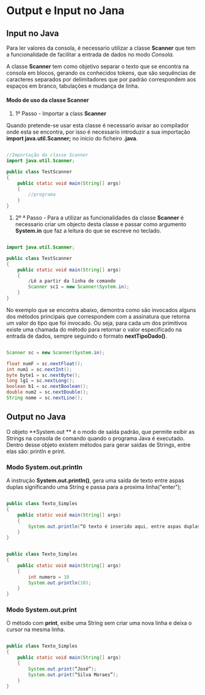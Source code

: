 # Output e Input no Jana

## Input no Java

Para ler valores da consola, é necessario utilizar a classe **Scanner** que tem a funcionalidade de facilitar a entrada de dados no modo *Consola*.

A classe **Scanner** tem como objetivo separar o texto que se encontra na consola em blocos, gerando os conhecidos tokens, que são sequências de caracteres separados por delimitadores que por padrão correspondem aos espaços em branco, tabulações e mudança de linha.

#### Modo de uso da classe **Scanner**

1. 1º Passo - Importar a class **Scanner**

Quando pretende-se  usar esta classe é necessario avisar ao compilador onde esta se encontra, por isso é necessario introduzir a sua importação __import java.util.Scanner;__ no inicio do ficheiro **.java**.

``` .java

//Importação da classe Scanner
import java.util.Scanner;

public class TestScanner 
{
    public static void main(String[] args) 
    {
        //programa
    }
}

```

1. 2º ª Passo - Para a utilizar as funcionalidades da classe **Scanner** é necessario criar um objecto desta classe e passar como argumento __System.in__  que faz a leitura do que se escreve no teclado. 

``` .java

import java.util.Scanner;

public class TestScanner 
{
    public static void main(String[] args) 
    {
        /Lê a partir da linha de comando
        Scanner sc1 = new Scanner(System.in); 
    }
}

```

No exemplo que se encontra abaixo, demontra como são invocados alguns dos métodos principais que correspondem com a assinatura que retorna um valor do tipo que foi invocado. Ou seja, para cada um dos primitivos existe uma chamada do método para retornar o valor especificado na entrada de dados, sempre seguindo o formato __nextTipoDado()__.

``` .java

Scanner sc = new Scanner(System.in);

float numF = sc.nextFloat();
int num1 = sc.nextInt();
byte byte1 = sc.nextByte();
long lg1 = sc.nextLong();
boolean b1 = sc.nextBoolean();
double num2 = sc.nextDouble();
String nome = sc.nextLine();

```

## Output no Java


O objeto **System.out ** é o modo de saída padrão, que permite exibir as Strings na consola de comando quando o programa  Java é executado. Dentro desse objeto existem métodos para gerar saídas de Strings, entre elas são: println e print.


### Modo System.out.println

A instrução **System.out.println()**, gera uma saída de texto entre aspas duplas significando uma String e passa para a proxima linha("enter");

``` .java

public class Texto_Simples 
{
    public static void main(String[] args)
    {
        System.out.println(“O texto é inserido aqui, entre aspas duplas”);
    }
}

```

``` .java

public class Texto_Simples 
{
    public static void main(String[] args)
    {
        int numero = 10
        System.out.println(10);
    }
}

```

### Modo System.out.print

O método com **print**, exibe uma String sem criar uma nova linha e deixa o  cursor na mesma linha.

``` .java

public class Texto_Simples 
{
    public static void main(String[] args)
    {
        System.out.print(“José”);
        System.out.print(“Silva Moraes”);
    }
}

```

